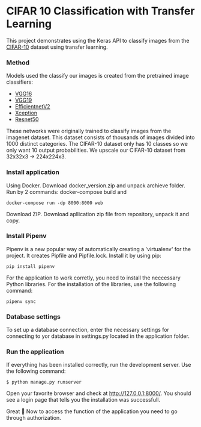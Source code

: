 # CIFAR 10 Classification with Transfer Learning

This project demonstrates using the Keras API to classify images from the [CIFAR-10](https://www.kaggle.com/c/cifar-10) dataset using transfer learning.

### Method
Models used the classify our images is created from the pretrained image classifiers:
* [VGG16](https://keras.io/api/applications/vgg/#vgg16-function)
* [VGG19](https://www.kaggle.com/c/cifar-10)
* [EfficientnetV2](https://keras.io/api/applications/efficientnet_v2/#efficientnetv2b2-function)
* [Xception](https://keras.io/api/applications/xception/)
* [Resnet50](https://keras.io/api/applications/resnet/#resnet50-function)

These networks were originally trained to classify images from the imagenet dataset. This dataset consists of thousands of images divided into 1000 distinct categories.
The CIFAR-10 dataset only has 10 classes so we only want 10 output probabilities.
We upscale our CIFAR-10 dataset from 32x32x3 -> 224x224x3.

### Install application
Using Docker. Download docker_version.zip and unpack archieve folder. Run by 2 commands:
docker-compose build
and

```
docker-compose run -dp 8000:8000 web
```
Download ZIP. Download apllication zip file from repository, unpack it and copy.

### Install Pipenv
Pipenv is a new popular way of automatically creating a 'virtualenv' for the project. It creates Pipfile and Pipfile.lock.
Install it by using pip:

```
pip install pipenv
```
For the application to work corretly, you need to install the neccessary Python libraries. For the installation of the libraries, use the following command:

```
pipenv sync
```
### Database settings
To set up a database connection, enter the necessary settings for connecting to yor database in settings.py located in the application folder.

### Run the application
If everything has been installed correctly, run the development server.
Use the following command:

```
$ python manage.py runserver
```
Open your favorite browser and check at http://127.0.0.1:8000/. You should see a login page that tells you the installation was successfull.

Great :tada: Now to access  the function of the application you need to go through authorization.
